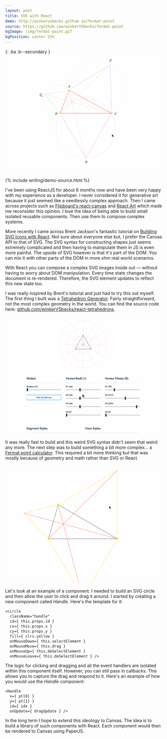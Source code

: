 ```yaml
---
layout: post
title: SVG with React
demo: http://winkervsbecks.github.io/fermat-point
source: https://github.com/winkerVSbecks/fermat-point
bgImage: /img/fermat-point.gif
bgPosition: center 25%
---
```


{: .ba .b--secondary }
![](/img/fermat-point.gif)

{% include writing/demo-source.html %}

I've been using ReactJS for about 6 months now and have been very happy with my experience as a developer. I never considered it for generative art because it just seemed like a needlessly complex approach. Then I came across projects such as  [Flipboard's react-canvas](https://github.com/Flipboard/react-canvas) and  [React Art](https://github.com/reactjs/react-art) which made me reconsider this opinion. I love the idea of being able to build small isolated reusable components. Then use them to compose complex systems.

<!--more-->

More recently I came across Brent Jackson's fantastic tutorial on  [Building SVG Icons with React](http://jxnblk.com/react-icons). Not sure about everyone else but, I prefer the Canvas API to that of SVG. The SVG syntax for constructing shapes just seems extremely complicated and then having to manipulate them in JS is even more painful. The upside of SVG however is that it's part of the DOM. You can mix it with other parts of the DOM in more *ehm* real world scenarios.

With React you can compose a complex SVG images inside out &mdash; without having to worry about DOM manipulation. Every time state changes the document is re-rendered. Therefore, the SVG element updates to reflect this new state too.

I was really inspired by Brent's tutorial and just had to try this out myself. The first thing I built was a  [Tetrahedron Generator](http://winkervsbecks.github.io/react-tetrahedrons). Fairly straightforward, not the most complex geometry in the world. You can find the source code here:  [github.com/winkerVSbecks/react-tetrahedrons](https://github.com/winkerVSbecks/react-tetrahedrons).

![](/img/tetrahedron.gif)

It was really fast to build and this weird SVG syntax didn't seem that weird any more. The next step was to build something a bit more complex… a  [Fermat point calculator](http://winkervsbecks.github.io/fermat-point). This required a bit more thinking but that was mostly because of geometry and math rather than SVG or React.

![](/img/moving-triangles.gif)

Let's look at an example of a component. I needed to build an SVG circle and then allow the user to click and drag it around. I started by creating a new component called *Handle*. Here's the template for it:

```
<circle
  className="handle"
  id={ this.props.id }
  cx={ this.props.x }
  cy={ this.props.y }
  fill={ clrs.yellow }
  onMouseDown={ this.selectElement }
  onMouseMove={ this.drag }
  onMouseUp={ this.deSelectElement }
  onMouseLeave={ this.deSelectElement } />
```

The logic for clicking and dragging and all the event handlers are isolated within this component itself. However, you can still pass in callbacks. This allows you to capture the drag and respond to it. Here's an example of how you would use the *Handle* component:

```
<Handle
  x={ pt[0] }
  y={ pt[1] }
  id={ idx }
  onUpdate={ dragUpdate } />
```

In the long term I hope to extend this ideology to Canvas. The idea is to build a library of such components with React. Each component would then be rendered to Canvas using PaperJS.
